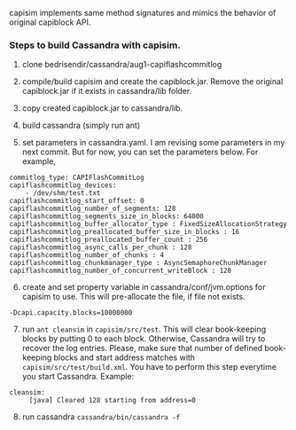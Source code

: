 capisim implements same method signatures and mimics the behavior of original capiblock API. 

### Steps to build Cassandra with capisim.
1. clone bedrisendir/cassandra/aug1-capiflashcommitlog

2. compile/build capisim and create the capiblock.jar. Remove the original capiblock.jar if it exists in cassandra/lib folder.


3. copy created capiblock.jar to cassandra/lib. 


4. build cassandra (simply run ant)


5. set parameters in cassandra.yaml. I am revising some parameters in my next commit. But for now, you can set the parameters below. For example,
```
commitlog_type: CAPIFlashCommitLog
capiflashcommitlog_devices:
    - /dev/shm/test.txt
capiflashcommitlog_start_offset: 0
capiflashcommitlog_number_of_segments: 128
capiflashcommitlog_segments_size_in_blocks: 64000
capiflashcommitlog_buffer_allocator_type : FixedSizeAllocationStrategy
capiflashcommitlog_preallocated_buffer_size_in_blocks : 16
capiflashcommitlog_preallocated_buffer_count : 256
capiflashcommitlog_async_calls_per_chunk : 128
capiflashcommitlog_number_of_chunks : 4
capiflashcommitlog_chunkmanager_type : AsyncSemaphoreChunkManager 
capiflashcommitlog_number_of_concurrent_writeBlock : 128
```


6. create and set property variable in cassandra/conf/jvm.options for capisim to use. This will pre-allocate the file, if file not exists. 
```
-Dcapi.capacity.blocks=10000000
```

7. run `ant cleansim` in `capisim/src/test`. This will clear book-keeping blocks by putting 0 to each block. Otherwise, Cassandra will try to recover the log entries. Please, make sure that number of defined book-keeping blocks and start address matches with `capisim/src/test/build.xml`. You have to perform this step everytime you start Cassandra.
Example:
```
cleansim:
     [java] Cleared 128 starting from address=0
```

8. run cassandra `cassandra/bin/cassandra -f`




